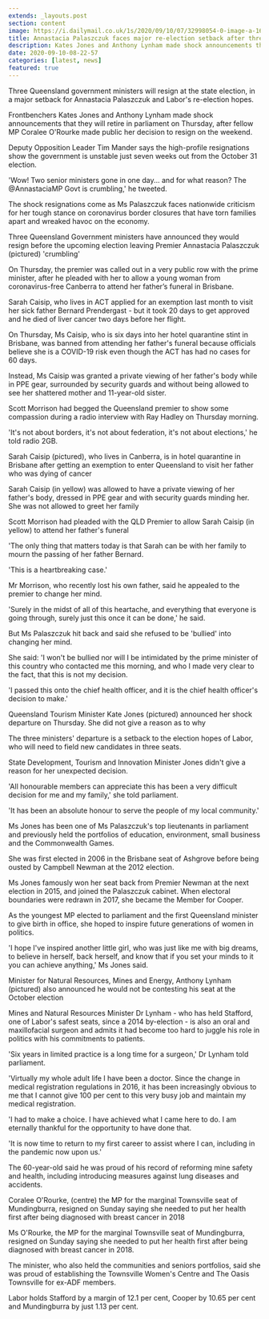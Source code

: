 ```yaml
---
extends: _layouts.post
section: content
image: https://i.dailymail.co.uk/1s/2020/09/10/07/32998054-0-image-a-16_1599720075993.jpg 
title: Annastacia Palaszczuk faces major re-election setback after three government minister quit 
description: Kates Jones and Anthony Lynham made shock announcements that they will retire in parliament on Thursday, after fellow MP Coralee ORourke said she would resign over the weekend. 
date: 2020-09-10-08-22-57 
categories: [latest, news] 
featured: true 
--- 
```

Three Queensland government ministers will resign at the state election, in a major setback for Annastacia Palaszczuk and Labor's re-election hopes.

Frontbenchers Kates Jones and Anthony Lynham made shock announcements that they will retire in parliament on Thursday, after fellow MP Coralee O'Rourke made public her decision to resign on the weekend.

Deputy Opposition Leader Tim Mander says the high-profile resignations show the government is unstable just seven weeks out from the October 31 election.

'Wow! Two senior ministers gone in one day... and for what reason? The @AnnastaciaMP Govt is crumbling,' he tweeted.

The shock resignations come as Ms Palaszczuk faces nationwide criticism for her tough stance on coronavirus border closures that have torn families apart and wreaked havoc on the economy.

Three Queensland Government ministers have announced they would resign before the upcoming election leaving Premier Annastacia Palaszczuk (pictured) 'crumbling'

On Thursday, the premier was called out in a very public row with the prime minister, after he pleaded with her to allow a young woman from coronavirus-free Canberra to attend her father’s funeral in Brisbane.

Sarah Caisip, who lives in ACT applied for an exemption last month to visit her sick father Bernard Prendergast - but it took 20 days to get approved and he died of liver cancer two days before her flight.

On Thursday, Ms Caisip, who is six days into her hotel quarantine stint in Brisbane, was banned from attending her father's funeral because officials believe she is a COVID-19 risk even though the ACT has had no cases for 60 days.

Instead, Ms Caisip was granted a private viewing of her father's body while in PPE gear, surrounded by security guards and without being allowed to see her shattered mother and 11-year-old sister. 

Scott Morrison had begged the Queensland premier to show some compassion during a radio interview with Ray Hadley on Thursday morning. 

 'It's not about borders, it's not about federation, it's not about elections,' he told radio 2GB.

Sarah Caisip (pictured), who lives in Canberra, is in hotel quarantine in Brisbane after getting an exemption to enter Queensland to visit her father who was dying of cancer

Sarah Caisip (in yellow) was allowed to have a private viewing of her father's body, dressed in PPE gear and with security guards minding her. She was not allowed to greet her family

Scott Morrison had pleaded with the QLD Premier to allow Sarah Caisip (in yellow) to attend her father's funeral

'The only thing that matters today is that Sarah can be with her family to mourn the passing of her father Bernard.

'This is a heartbreaking case.'

Mr Morrison, who recently lost his own father, said he appealed to the premier to change her mind. 

'Surely in the midst of all of this heartache, and everything that everyone is going through, surely just this once it can be done,' he said.

But Ms Palaszczuk hit back and said she refused to be 'bullied' into changing her mind. 

She said: 'I won't be bullied nor will I be intimidated by the prime minister of this country who contacted me this morning, and who I made very clear to the fact, that this is not my decision. 

'I passed this onto the chief health officer, and it is the chief health officer's decision to make.'   

Queensland Tourism Minister Kate Jones (pictured) announced her shock departure on Thursday. She did not give a reason as to why

The three ministers' departure is a setback to the election hopes of Labor, who will need to field new candidates in three seats.

State Development, Tourism and Innovation Minister Jones didn't give a reason for her unexpected decision.

'All honourable members can appreciate this has been a very difficult decision for me and my family,' she told parliament.

'It has been an absolute honour to serve the people of my local community.'

Ms Jones has been one of Ms Palaszczuk's top lieutenants in parliament and previously held the portfolios of education, environment, small business and the Commonwealth Games.

She was first elected in 2006 in the Brisbane seat of Ashgrove before being ousted by Campbell Newman at the 2012 election.

Ms Jones famously won her seat back from Premier Newman at the next election in 2015, and joined the Palaszczuk cabinet. When electoral boundaries were redrawn in 2017, she became the Member for Cooper.

As the youngest MP elected to parliament and the first Queensland minister to give birth in office, she hoped to inspire future generations of women in politics.

'I hope I've inspired another little girl, who was just like me with big dreams, to believe in herself, back herself, and know that if you set your minds to it you can achieve anything,' Ms Jones said.

Minister for Natural Resources, Mines and Energy, Anthony Lynham (pictured) also announced he would not be contesting his seat at the October election

Mines and Natural Resources Minister Dr Lynham - who has held Stafford, one of Labor's safest seats, since a 2014 by-election - is also an oral and maxillofacial surgeon and admits it had become too hard to juggle his role in politics with his commitments to patients.

'Six years in limited practice is a long time for a surgeon,' Dr Lynham told parliament.

'Virtually my whole adult life I have been a doctor. Since the change in medical registration regulations in 2016, it has been increasingly obvious to me that I cannot give 100 per cent to this very busy job and maintain my medical registration.

'I had to make a choice. I have achieved what I came here to do. I am eternally thankful for the opportunity to have done that.

'It is now time to return to my first career to assist where I can, including in the pandemic now upon us.'

The 60-year-old said he was proud of his record of reforming mine safety and health, including introducing measures against lung diseases and accidents.

Coralee O'Rourke, (centre) the MP for the marginal Townsville seat of Mundingburra, resigned on Sunday saying she needed to put her health first after being diagnosed with breast cancer in 2018

Ms O'Rourke, the MP for the marginal Townsville seat of Mundingburra, resigned on Sunday saying she needed to put her health first after being diagnosed with breast cancer in 2018.

The minister, who also held the communities and seniors portfolios, said she was proud of establishing the Townsville Women's Centre and The Oasis Townsville for ex-ADF members.

Labor holds Stafford by a margin of 12.1 per cent, Cooper by 10.65 per cent and Mundingburra by just 1.13 per cent.

